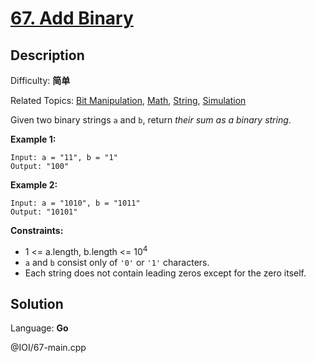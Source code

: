 # [67\. Add Binary](https://leetcode.cn/problems/add-binary/)

## Description

Difficulty: **简单**  

Related Topics: [Bit Manipulation](https://leetcode.cn/tag/https://leetcode.cn/tag/bit-manipulation//), [Math](https://leetcode.cn/tag/https://leetcode.cn/tag/math//), [String](https://leetcode.cn/tag/https://leetcode.cn/tag/string//), [Simulation](https://leetcode.cn/tag/https://leetcode.cn/tag/simulation//)


Given two binary strings `a` and `b`, return _their sum as a binary string_.

**Example 1:**

```
Input: a = "11", b = "1"
Output: "100"
```

**Example 2:**

```
Input: a = "1010", b = "1011"
Output: "10101"
```

**Constraints:**

*   1 <= a.length, b.length <= 10<sup>4</sup>
*   `a` and `b` consist only of `'0'` or `'1'` characters.
*   Each string does not contain leading zeros except for the zero itself.


## Solution

Language: **Go**

@IOI/67-main.cpp
